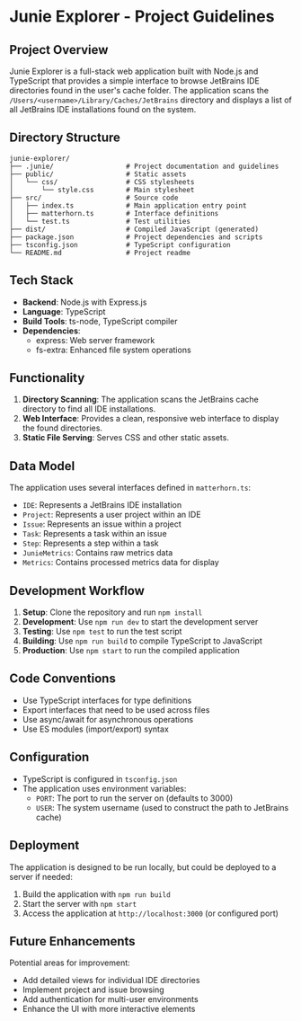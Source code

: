 # Junie Explorer - Project Guidelines

## Project Overview
Junie Explorer is a full-stack web application built with Node.js and TypeScript that provides a simple interface to browse JetBrains IDE directories found in the user's cache folder. The application scans the `/Users/<username>/Library/Caches/JetBrains` directory and displays a list of all JetBrains IDE installations found on the system.

## Directory Structure
```
junie-explorer/
├── .junie/                  # Project documentation and guidelines
├── public/                  # Static assets
│   └── css/                 # CSS stylesheets
│       └── style.css        # Main stylesheet
├── src/                     # Source code
│   ├── index.ts             # Main application entry point
│   ├── matterhorn.ts        # Interface definitions
│   └── test.ts              # Test utilities
├── dist/                    # Compiled JavaScript (generated)
├── package.json             # Project dependencies and scripts
├── tsconfig.json            # TypeScript configuration
└── README.md                # Project readme
```

## Tech Stack
- **Backend**: Node.js with Express.js
- **Language**: TypeScript
- **Build Tools**: ts-node, TypeScript compiler
- **Dependencies**:
  - express: Web server framework
  - fs-extra: Enhanced file system operations

## Functionality
1. **Directory Scanning**: The application scans the JetBrains cache directory to find all IDE installations.
2. **Web Interface**: Provides a clean, responsive web interface to display the found directories.
3. **Static File Serving**: Serves CSS and other static assets.

## Data Model
The application uses several interfaces defined in `matterhorn.ts`:
- `IDE`: Represents a JetBrains IDE installation
- `Project`: Represents a user project within an IDE
- `Issue`: Represents an issue within a project
- `Task`: Represents a task within an issue
- `Step`: Represents a step within a task
- `JunieMetrics`: Contains raw metrics data
- `Metrics`: Contains processed metrics data for display

## Development Workflow
1. **Setup**: Clone the repository and run `npm install`
2. **Development**: Use `npm run dev` to start the development server
3. **Testing**: Use `npm test` to run the test script
4. **Building**: Use `npm run build` to compile TypeScript to JavaScript
5. **Production**: Use `npm start` to run the compiled application

## Code Conventions
- Use TypeScript interfaces for type definitions
- Export interfaces that need to be used across files
- Use async/await for asynchronous operations
- Use ES modules (import/export) syntax

## Configuration
- TypeScript is configured in `tsconfig.json`
- The application uses environment variables:
  - `PORT`: The port to run the server on (defaults to 3000)
  - `USER`: The system username (used to construct the path to JetBrains cache)

## Deployment
The application is designed to be run locally, but could be deployed to a server if needed:
1. Build the application with `npm run build`
2. Start the server with `npm start`
3. Access the application at `http://localhost:3000` (or configured port)

## Future Enhancements
Potential areas for improvement:
- Add detailed views for individual IDE directories
- Implement project and issue browsing
- Add authentication for multi-user environments
- Enhance the UI with more interactive elements
